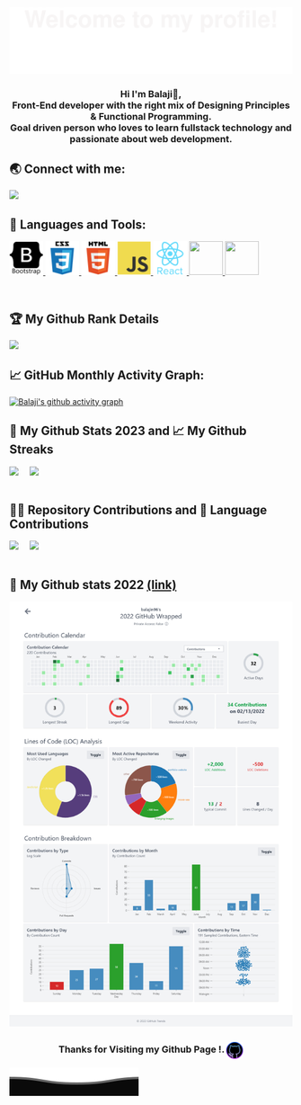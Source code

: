 <img src="./asserts/Bottom_up.svg" /> 
<!-- <h1 align="center"><a href="https://git.io/typing-svg"><img src="https://readme-typing-svg.demolab.com?font=Tilt+Warp&duration=8500&pause=1000&color=8000DE&width=700&lines=Hi+%2F+Hola+%2F+Bonjiur+%2F+%E0%AE%B5%E0%AE%A3%E0%AE%95%E0%AF%8D%E0%AE%95%E0%AE%AE%E0%AF%8D%F0%9F%99%8F%2C+Welcome+to+my+page!%F0%9F%91%8B%2C" alt="Typing SVG" /></a></h1> -->
<h3 align="center">Hi I'm Balaji👋, <br/>Front-End developer with the right mix of Designing Principles & Functional Programming.
<br/>Goal driven person who loves to learn fullstack technology and passionate about web development.</h3>

## 🌏 Connect with me:
<p align="left">
<a href = "https://www.linkedin.com/in/balaji-n96/" title="LinkedIn" target="_blank"><img src="https://img.icons8.com/fluent/60/000000/linkedin.png" /></a>

<h2>🌠  Languages and Tools: </h2>
<a href="https://getbootstrap.com" title="Bootstrap" target="_blank"> 
    <img src="https://raw.githubusercontent.com/devicons/devicon/master/icons/bootstrap/bootstrap-plain-wordmark.svg" alt="bootstrap" width="60" height="60"/>
</a>
<a href="https://www.w3schools.com/css/" title="CSS3" target="_blank">
    <img src="https://raw.githubusercontent.com/devicons/devicon/master/icons/css3/css3-original-wordmark.svg" alt="css3" width="60" height="60"/> 
</a> 
<a href="https://www.w3schools.com/html/" title="HTML5" target="_blank" >
    <img src="https://raw.githubusercontent.com/devicons/devicon/master/icons/html5/html5-original-wordmark.svg" alt="html5" width="60" height="60"/>
</a> 
<a href="https://developer.mozilla.org/en-US/docs/Web/JavaScript" title="JavaScript ES6" target="_blank">
    <img src="https://raw.githubusercontent.com/devicons/devicon/master/icons/javascript/javascript-original.svg" alt="javascript" width="60" height="60"/> 
</a>
<a href="https://reactjs.org/" title="ReactJS" target="_blank"> 
    <img src="https://raw.githubusercontent.com/devicons/devicon/master/icons/react/react-original-wordmark.svg" alt="react" width="60" height="60"/>
</a> 
<a href="https://redux.js.org/" title="Redux Thunk " target="_blank">
    <img src="https://img.icons8.com/764abc/redux" width="60" height="60" />
</a>
<a href="https://materializecss.com/" title="MaterializeCSS" target="_blank">
    <img src="https://pics.freeicons.io/uploads/icons/png/2396380601551941189-512.png" width="60" height="60"/>
</a>
</p>
<br/>

## 🏆 My Github Rank Details
<img src="https://github-profile-trophy.vercel.app/?username=balajin96&margin-w=15" />
<br/>

## 📈 GitHub Monthly Activity Graph:
[![Balaji's github activity graph](https://github-readme-activity-graph.cyclic.app/graph?username=balajin96&bg_color=000000&color=00fbff&line=26a641&point=f7d24a&area=true&hide_border=true)](https://github.com/ashutosh00710/github-readme-activity-graph)

## 🌌 My Github Stats 2023 and 📈 My Github Streaks 
<span>
<img src="https://github-readme-stats.vercel.app/api?username=balajin96&show_icons=true&theme=dark#gh-dark-mode-only" /> &#160; &#160;
<img src="https://streak-stats.demolab.com/?user=balajin96&theme=dark" />

</span>
<br/>
<br/>



## 💁🏻 Repository Contributions and 🧠 Language Contributions
<span>
<img  src="https://api.githubtrends.io/user/svg/balajin96/repos?time_range=one_year&group=other&theme=dark"/> &#160; &#160; 
<img src="https://api.githubtrends.io/user/svg/balajin96/langs?time_range=one_year&loc_metric=changed&theme=dark"/>
</span>
<br/>
<br/>

<h2>🚀 My Github stats 2022 <a href="https://www.githubtrends.io/wrapped/balajin96" target="#" > (link) </a> </h2>
<img src="./asserts/mystats.png" />
<br/>

<h3 align="center">Thanks for Visiting my Github Page !. <img src="./asserts/gl.png" width="30" height="30" align="center"/></h3>
<img src="./asserts/Bottom_down.svg" />
</p>

